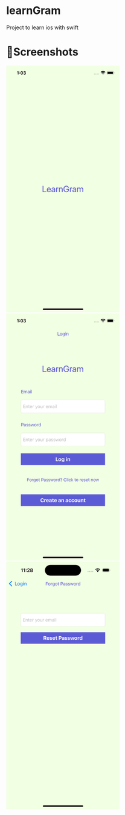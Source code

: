 # learnGram
Project to learn ios with swift 

# 📸Screenshots

<img src="https://github.com/yousufshawon/learnGram/blob/main/screenshot/01_Splash.png" width="300">
<img src="https://github.com/yousufshawon/learnGram/blob/main/screenshot/02_Login.png" width="300">
<img src="https://github.com/yousufshawon/learnGram/blob/main/screenshot/03_forgot_password.png" width="300">

